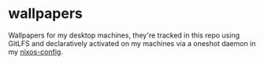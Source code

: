 # wallpapers

Wallpapers for my desktop machines, they're tracked in this repo using GitLFS and declaratively activated on my machines via a oneshot daemon in my [nixos-config](https://github.com/treyfortmuller/nixos-config).
